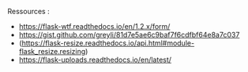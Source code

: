 Ressources :
- https://flask-wtf.readthedocs.io/en/1.2.x/form/
- https://gist.github.com/greyli/81d7e5ae6c9baf7f6cdfbf64e8a7c037
- (https://flask-resize.readthedocs.io/api.html#module-flask_resize.resizing)
- https://flask-uploads.readthedocs.io/en/latest/
